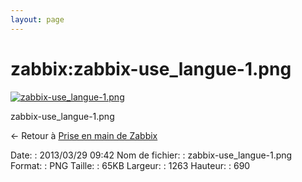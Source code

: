 ```yaml
---
layout: page
---
```


zabbix:zabbix-use\_langue-1.png
===============================

[![zabbix-use\_langue-1.png](..//assets/media/zabbix/zabbix-use_langue-1.png@cache=&w=900&h=491 "zabbix-use_langue-1.png")](..//assets/media/zabbix/zabbix-use_langue-1.png@cache= "Afficher le fichier original")

zabbix-use\_langue-1.png

← Retour à [Prise en main de
Zabbix](../../zabbix/zabbix-use.html "zabbix:zabbix-use")

Date:
:   2013/03/29 09:42
Nom de fichier:
:   zabbix-use\_langue-1.png
Format:
:   PNG
Taille:
:   65KB
Largeur:
:   1263
Hauteur:
:   690

